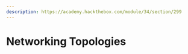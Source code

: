```yaml
---
description: https://academy.hackthebox.com/module/34/section/299
---
```


# Networking Topologies

